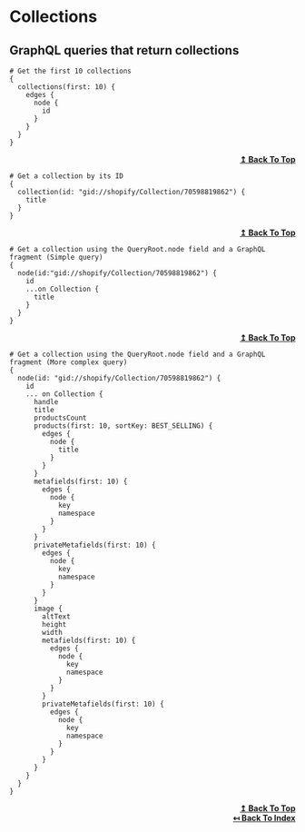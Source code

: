 
# Collections

## GraphQL queries that return collections

```
# Get the first 10 collections
{
  collections(first: 10) {
    edges {
      node {
        id
      }
    }
  }
}
```

<div align="right">
  <b><a href="#collections">↥ Back To Top</a></b>
</div>

```
# Get a collection by its ID
{
  collection(id: "gid://shopify/Collection/70598819862") {
    title
  }
}
```

<div align="right">
  <b><a href="#collections">↥ Back To Top</a></b>
</div>

```
# Get a collection using the QueryRoot.node field and a GraphQL fragment (Simple query)
{
  node(id:"gid://shopify/Collection/70598819862") {
    id
    ...on Collection {
      title
    }
  }
}
```

<div align="right">
  <b><a href="#collections">↥ Back To Top</a></b>
</div>

```
# Get a collection using the QueryRoot.node field and a GraphQL fragment (More complex query)
{
  node(id: "gid://shopify/Collection/70598819862") {
    id
    ... on Collection {
      handle
      title
      productsCount
      products(first: 10, sortKey: BEST_SELLING) {
        edges {
          node {
            title
          }
        }
      }
      metafields(first: 10) {
        edges {
          node {
            key
            namespace
          }
        }
      }
      privateMetafields(first: 10) {
        edges {
          node {
            key
            namespace
          }
        }
      }
      image {
        altText
        height
        width
        metafields(first: 10) {
          edges {
            node {
              key
              namespace
            }
          }
        }
        privateMetafields(first: 10) {
          edges {
            node {
              key
              namespace
            }
          }
        }
      }
    }
  }
}

```

<div align="right">
  <b><a href="#collections">↥ Back To Top</a></b>
</div>

<div align="right">
  <b><a href="https://github.com/0l1v3r5/shopify-graphql-queries">↤ Back To Index</a></b>
</div>
